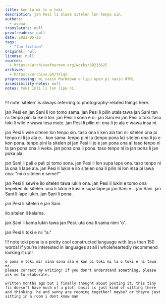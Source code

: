 ```yaml
---
title: ken la mi tu o toki
description: jan Pesi li alasa sitelen lon tenpo sin.
authors:
  - asona
translators: null
proofreaders: null
date: 2022-05-26
tags:
  - "fan fiction"
original: null
license: null
sources:
  - https://archiveofourown.org/works/39233625
archives:
  - https://archive.ph/YFiqx
preprocessing: mi nasin Markdown e lipu open pi nasin HTML
accessibility-notes: null
notes: toki Inli li lon lipu ni
---
```


!!! note
'sitelen' is always referring to photography-related things here.

jan Pesi en jan Sani li lon tomo sama. jan Pesi li pilin utala tawa jan Sani tan ni: tenpo pini la ike li lon. jan Pesi li sona e ni: jan Sani en jan Pesi o toki. taso toki li wile e wawa insa mute. jan Pesi li pilin ni: ona li jo ala e wawa insa ni.

jan Pesi li wile sitelen lon tenpo sin. taso ona li ken ala tan ni: sitelen ona pi tenpo ni li jo ala e... kon sama. tenpo pini la (tenpo pona la) sitelen ona li jo e kon pona. tenpo pini la sitelen pi jan Pesi li jo e jan pona ona a! taso tenpo ni la jan pona ona li weka. jan pona ona li pona. taso tenpo ni la jan pona li jan poka ala.

jan Sani li pali e pali pi tomo sona. jan Pesi li lon supa lape ona. taso tenpo ni la ona li lape ala. jan Pesi li lukin e ilo sitelen ona li pilin ni lon insa pi lawa ona: "mi o sitelen e seme?"

jan Pesi li sewi e ilo sitelen tawa lukin ona. jan Pesi li lukin e tomo ona kepeken ilo sitelen. ona li lukin e kasi e supa lape pi jan Sani e... jan Sani. jan Sani li lape lukin. jan Sani li pona.

jan Pesi li sitelen e jan Sani.

ilo sitelen li kalama.

jan Sani li kama lukin tawa jan Pesi. uta ona li sama nimi 'o'.

jan Pesi li toki e ni: "a."

!!! note
toki pona is a pretty cool constructed language with less than 150 words! if you're interested in languages at all i wholeheartedly recommend looking it up!!

    o pona e toki mi! sina sona ala e kon pi toki mi la o toki e ni tawa mi.
    please correct my writing! if you don't understand something, please ask me to elaborate.

    written months ago but i finally thought about posting it. this tiny fic doesn't have much of a plot, basil is just kind of sitting there and thinking. he and sunny are rooming together? maybe? or theyre just sitting in a room i dont know man

